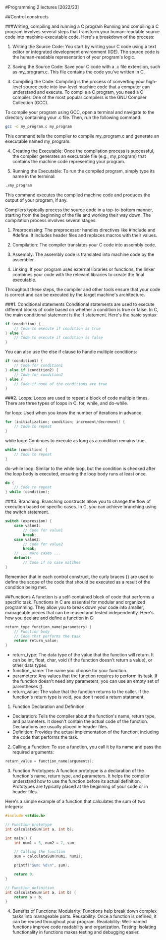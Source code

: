 #Programming 2 lectures [2022/23]

##Control constructs

###Writing, compiling and running a C program
Running and compiling a C program involves several steps that transform your human-readable source code into machine-executable code. Here's a breakdown of the process:

1. Writing the Source Code:
You start by writing your C code using a text editor or integrated development environment (IDE). The source code is the human-readable representation of your program's logic.

2. Saving the Source Code:
Save your C code with a .c file extension, such as my_program.c. This file contains the code you've written in C.

3. Compiling the Code:
Compiling is the process of converting your high-level source code into low-level machine code that a computer can understand and execute. To compile a C program, you need a C compiler. One of the most popular compilers is the GNU Compiler Collection (GCC).

To compile your program using GCC, open a terminal and navigate to the directory containing your .c file. Then, run the following command:

```bash
gcc -o my_program.c my_program
```

This command tells the compiler to compile my_program.c and generate an executable named my_program.

4. Creating the Executable:
Once the compilation process is successful, the compiler generates an executable file (e.g., my_program) that contains the machine code representing your program.

5. Running the Executable:
To run the compiled program, simply type its name in the terminal:

```bash
./my_program
```

This command executes the compiled machine code and produces the output of your program, if any.

Compilers typically process the source code in a top-to-bottom manner, starting from the beginning of the file and working their way down. The compilation process involves several stages:

1. Preprocessing: The preprocessor handles directives like #include and #define. It includes header files and replaces macros with their values.

2. Compilation: The compiler translates your C code into assembly code.

3. Assembly: The assembly code is translated into machine code by the assembler.

4. Linking: If your program uses external libraries or functions, the linker combines your code with the relevant libraries to create the final executable.

Throughout these steps, the compiler and other tools ensure that your code is correct and can be executed by the target machine's architecture.


###1. Conditional statements
Conditional statements are used to execute different blocks of code based on whether a condition is true or false. In C, the main conditional statement is the if statement. Here's the basic syntax:

```c
if (condition) {
    // Code to execute if condition is true
} else {
    // Code to execute if condition is false
}
```

You can also use the else if clause to handle multiple conditions:

```c
if (condition1) {
    // Code for condition1
} else if (condition2) {
    // Code for condition2
} else {
    // Code if none of the conditions are true
}
```

###2. Loops:
Loops are used to repeat a block of code multiple times. There are three types of loops in C: for, while, and do-while.

for loop: Used when you know the number of iterations in advance.

```c
for (initialization; condition; increment/decrement) {
    // Code to repeat
}
```

while loop: Continues to execute as long as a condition remains true.

```c
while (condition) {
    // Code to repeat
}
```

do-while loop: Similar to the while loop, but the condition is checked after the loop body is executed, ensuring the loop body runs at least once.

```c
do {
    // Code to repeat
} while (condition);
```
    
###3. Branching:
Branching constructs allow you to change the flow of execution based on specific cases. In C, you can achieve branching using the switch statement.

```c
switch (expression) {
    case value1:
        // Code for value1
        break;
    case value2:
        // Code for value2
        break;
    // ... more cases ...
    default:
        // Code if no case matches
}
```

Remember that in each control construct, the curly braces {} are used to define the scope of the code that should be executed as a result of the condition being met.

##Functions
A function is a self-contained block of code that performs a specific task. Functions in C are essential for modular and organized programming. They allow you to break down your code into smaller, manageable pieces that can be reused and tested independently.
Here's how you declare and define a function in C:

```c
return_type function_name(parameters) {
    // Function body
    // Code that performs the task
    return return_value;
}
```

- return_type: The data type of the value that the function will return. It can be int, float, char, void (if the function doesn't return a value), or other data types.
- function_name: The name you choose for your function.
- parameters: Any values that the function requires to perform its task. If the function doesn't need any parameters, you can use an empty set of parentheses ().
- return_value: The value that the function returns to the caller. If the function's return type is void, you don't need a return statement.

1. Function Declaration and Definition:
- Declaration: Tells the compiler about the function's name, return type, and parameters. It doesn't contain the actual code of the function. Declarations are usually placed in header files.
- Definition: Provides the actual implementation of the function, including the code that performs the task.

2. Calling a Function:
To use a function, you call it by its name and pass the required arguments:

```c
return_value = function_name(arguments);
```

3. Function Prototypes:
A function prototype is a declaration of the function's name, return type, and parameters. It helps the compiler understand how to use the function before its actual definition. Prototypes are typically placed at the beginning of your code or in header files.

Here's a simple example of a function that calculates the sum of two integers:

```c
#include <stdio.h>

// Function prototype
int calculateSum(int a, int b);

int main() {
    int num1 = 5, num2 = 7, sum;

    // Calling the function
    sum = calculateSum(num1, num2);

    printf("Sum: %d\n", sum);

    return 0;
}

// Function definition
int calculateSum(int a, int b) {
    return a + b;
}
```

4. Benefits of Functions:
Modularity: Functions help break down complex tasks into manageable parts.
Reusability: Once a function is defined, it can be reused throughout your program.
Readability: Well-named functions improve code readability and organization.
Testing: Isolating functionality in functions makes testing and debugging easier.




